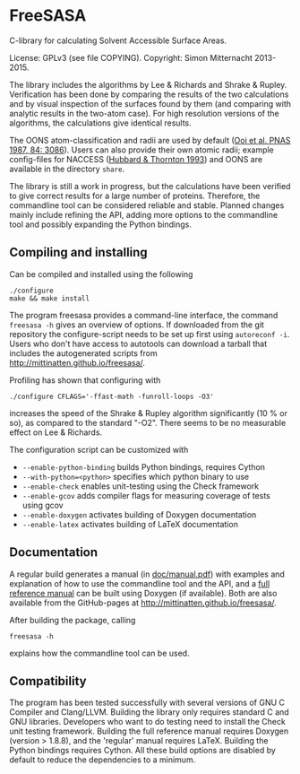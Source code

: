 FreeSASA
=======

C-library for calculating Solvent Accessible Surface Areas.

License: GPLv3 (see file COPYING). Copyright: Simon Mitternacht 2013-2015.

The library includes the algorithms by Lee & Richards and Shrake &
Rupley. Verification has been done by comparing the results of the two
calculations and by visual inspection of the surfaces found by them
(and comparing with analytic results in the two-atom case). For high
resolution versions of the algorithms, the calculations give identical
results.

The OONS atom-classification and radii are used by default ([Ooi et al.
PNAS 1987, 84: 3086](http://www.ncbi.nlm.nih.gov/pmc/articles/PMC304812/)). 
Users can also provide their own atomic radii; example config-files for 
NACCESS 
([Hubbard & Thornton 1993](http://www.bioinf.manchester.ac.uk/naccess/)) 
and OONS are available in the directory `share`. 

The library is still a work in progress, but the calculations have
been verified to give correct results for a large number of
proteins. Therefore, the commandline tool can be considered reliable
and stable. Planned changes mainly include refining the API, adding
more options to the commandline tool and possibly expanding the Python
bindings.

Compiling and installing
------------------------

Can be compiled and installed using the following

    ./configure
    make && make install

The program freesasa provides a command-line interface, the command
`freesasa -h` gives an overview of options. If downloaded from the git
repository the configure-script needs to be set up first using
`autoreconf -i`. Users who don't have access to autotools can download
a tarball that includes the autogenerated scripts from
http://mittinatten.github.io/freesasa/.

Profiling has shown that configuring with 

    ./configure CFLAGS='-ffast-math -funroll-loops -O3' 

increases the speed of the Shrake & Rupley algorithm significantly (10
% or so), as compared to the standard "-O2". There seems to be no
measurable effect on Lee & Richards.

The configuration script can be customized with

* `--enable-python-binding` builds Python bindings, requires Cython
* `--with-python=<python>` specifies which python binary to use
* `--enable-check` enables unit-testing using the Check framework
* `--enable-gcov` adds compiler flags for measuring coverage of tests using gcov
* `--enable-doxygen` activates building of Doxygen documentation
* `--enable-latex` activates building of LaTeX documentation

Documentation
-------------

A regular build generates a manual (in 
[doc/manual.pdf](http://mittinatten.github.io/freesasa/manual.pdf)) with 
examples and explanation of how to use the commandline tool and the API, 
and a
[full reference manual](http://mittinatten.github.io/freesasa/doxygen/)
can be built using Doxygen (if available). Both are also available from 
the GitHub-pages at http://mittinatten.github.io/freesasa/. 

After building the package, calling

    freesasa -h
    
explains how the commandline tool can be used.

Compatibility
-------------

The program has been tested successfully with several versions of GNU
C Compiler and Clang/LLVM. Building the library only requires standard
C and GNU libraries. Developers who want to do testing need to install
the Check unit testing framework. Building the full reference manual
requires Doxygen (version > 1.8.8), and the 'regular' manual requires
LaTeX. Building the Python bindings requires Cython. All these build
options are disabled by default to reduce the dependencies to a
minimum.

